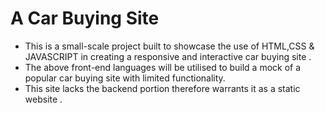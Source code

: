 # A Car Buying Site 
* This is a small-scale project  built to showcase the use of HTML,CSS & JAVASCRIPT in creating a responsive and interactive car buying site .
* The above front-end languages will be utilised to build a mock of a popular car buying site with limited functionality.
* This site lacks the backend portion therefore warrants it as a static website .